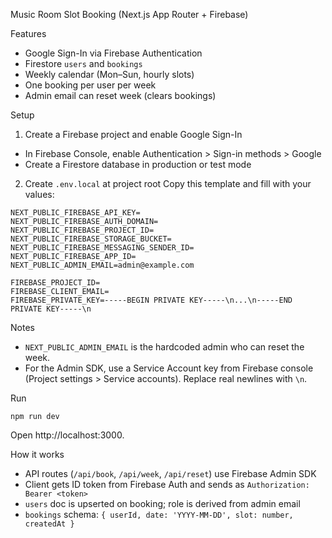 Music Room Slot Booking (Next.js App Router + Firebase)

Features
- Google Sign-In via Firebase Authentication
- Firestore `users` and `bookings`
- Weekly calendar (Mon–Sun, hourly slots)
- One booking per user per week
- Admin email can reset week (clears bookings)

Setup
1) Create a Firebase project and enable Google Sign-In
- In Firebase Console, enable Authentication > Sign-in methods > Google
- Create a Firestore database in production or test mode

2) Create `.env.local` at project root
Copy this template and fill with your values:

```
NEXT_PUBLIC_FIREBASE_API_KEY=
NEXT_PUBLIC_FIREBASE_AUTH_DOMAIN=
NEXT_PUBLIC_FIREBASE_PROJECT_ID=
NEXT_PUBLIC_FIREBASE_STORAGE_BUCKET=
NEXT_PUBLIC_FIREBASE_MESSAGING_SENDER_ID=
NEXT_PUBLIC_FIREBASE_APP_ID=
NEXT_PUBLIC_ADMIN_EMAIL=admin@example.com

FIREBASE_PROJECT_ID=
FIREBASE_CLIENT_EMAIL=
FIREBASE_PRIVATE_KEY=-----BEGIN PRIVATE KEY-----\n...\n-----END PRIVATE KEY-----\n
```

Notes
- `NEXT_PUBLIC_ADMIN_EMAIL` is the hardcoded admin who can reset the week.
- For the Admin SDK, use a Service Account key from Firebase console (Project settings > Service accounts). Replace real newlines with `\n`.

Run
```
npm run dev
```
Open http://localhost:3000.

How it works
- API routes (`/api/book`, `/api/week`, `/api/reset`) use Firebase Admin SDK
- Client gets ID token from Firebase Auth and sends as `Authorization: Bearer <token>`
- `users` doc is upserted on booking; role is derived from admin email
- `bookings` schema: `{ userId, date: 'YYYY-MM-DD', slot: number, createdAt }`
